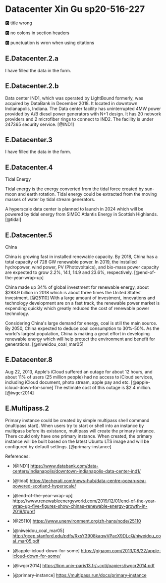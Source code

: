 # Datacenter Xin Gu sp20-516-227

:o2: title wrong

:o2: no colons in section headers

:o2: punctuation is wron when using citations

## E.Datacenter.2.a

I have filled the data in the form.

## E.Datacenter.2.b

Data center IND1, which was operated by LightBound formerly, was acquired by DataBank in December 2018. It located in downtown Indianapolis, Indiana. The Data center facility has uninterrupted 4MW power provided by A/B diesel power generators with N+1 design. It has 20 network providers and 2 microfiber rings to connect to IND2. The facility is under 24*7*365 security service. [@IND1]

## E.Datacenter.3

I have filled the data in the form.

## E.Datacenter.4

Tidal Energy

Tidal energy is the energy converted from the tidal force created by sun-moon and earth rotation. Tidal energy could be extracted from the moving masses of water by tidal stream generators.

A hyperscale data center is planned to launch in 2024 which will be powered by tidal energy from SIMEC Atlantis Energy in Scottish Highlands. [@tidal] 

## E.Datacenter.5

China

China is growing fast in installed renewable capacity. By 2018, China has a total capacity of 728 GW renewable power. In 2019, the installed hydropower, wind power, PV (Photovoltaics), and bio-mass power capacity are expected to grow 2.2%, 14.1, 14.9 and 23.6%, respectively. [@end-of-the-year-wrap-up]

China made up 34% of global investment for renewable energy, about $288.9 billion in 2018 which is about three times the United States' investment. [@25110] With a large amount of investment, innovations and technology development are on a fast track, the renewable power market is expending quickly which greatly reduced the cost of renewable power technology.

Considering China's large demand for energy, coal is still the main source. By 2050, China expected to deduce coal consumption to 30%-50%. As the world's largest population, China is making a great effort in developing renewable energy which will help protect the environment and benefit for generations. [@niweidou_coal_mar05] 

## E.Datacenter.8

Aug 22, 2013, Apple′s iCloud suffered an outage for about 12 hours, and about 11% of users (25 million people) had no access to iCloud services, including iCloud document, photo stream, apple pay and etc. [@apple-icloud-down-for-some] The estimate cost of this outage is $2.4 million. [@iwgcr2014]

## E.Multipass.2

Primary instance could be created by simple multipass shell command (multipass start). When users try to start or shell into an instance by multipass before its existance, multipass will create the primary instance. There could only have one primary instance. When created, the primary instance will be built based on the latest Ubuntu LTS image and will be configured by default settings. [@primary-instance]

References:

* [@IND1] <https://www.databank.com/data-centers/indianapolis/downtown-indianapolis-data-center-ind1/>

* [@tidal] <https://techerati.com/news-hub/data-centre-ocean-sea-powered-scotland-hyperscale/> 

* [@end-of-the-year-wrap-up] <https://www.renewableenergyworld.com/2019/12/01/end-of-the-year-wrap-up-five-figures-show-chinas-renewable-energy-growth-in-2019/#gref>

* [@25110] <https://www.unenvironment.org/zh-hans/node/25110>

* [@niweidou_coal_mar05] <http://gcep.stanford.edu/pdfs/RxsY3908kaqwVPacX9DLcQ/niweidou_coal_mar05.pdf>

* [@apple-icloud-down-for-some] <https://gigaom.com/2013/08/22/apple-icloud-down-for-some/>

* [@iwgcr2014] <https://lipn.univ-paris13.fr/~coti/papiers/iwgcr2014.pdf>


* [@primary-instance] <https://multipass.run/docs/primary-instance>
